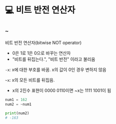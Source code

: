 # 💻 비트 반전 연산자

## `~`

비트 반전 연산자(bitwise NOT operator)

- 0은 1로 1은 0으로 바꾸는 연산자
- "비트를 뒤집는다.", "비트 반전" 이라고 불리움

`-x`: x에 대한 부호를 바꿈. x의 값이 0인 경우 변하지 않음

`~x`: x의 모든 비트를 뒤집음.
  - x의 2진수 표현이 0000 0110이면 ~x는 1111 1001이 됨

```python
num1 = 162
num2 = ~num1

print(num2)
# -163

```